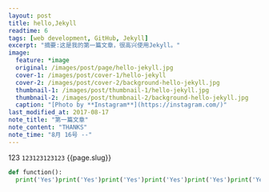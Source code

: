 ```yaml
---
layout: post
title: hello,Jekyll
readtime: 6
tags: [web development, GitHub, Jekyll]
excerpt: "摘要:这是我的第一篇文章，很高兴使用Jekyll。"
image:
  feature: *image
  original: /images/post/page/hello-jekyll.jpg
  cover-1: /images/post/cover-1/hello-jekyll
  cover-2: /images/post/cover-2/background-hello-jekyll.jpg
  thumbnail-1: /images/post/thumbnail-1/hello-jekyll.jpg
  thumbnail-2: /images/post/thumbnail-2/background-hello-jekyll.jpg
  caption: "[Photo by **Instagram**](https://instagram.com/)"
last_modified_at: 2017-08-17
note_title: "第一篇文章"
note_content: "THANKS"
note_time: "8月 16号 --"
---
```

123
<code>123123123123</code>
{{page.slug}}
```python
def function():
  print('Yes')print('Yes')print('Yes')print('Yes')print('Yes')print('Yes')print('Yes')print('Yes')print('Yes')print('Yes')print('Yes')print('Yes')print('Yes')print('Yes')print('Yes')print('Yes')print('Yes')print('Yes')print('Yes')print('Yes')print('Yes')
```